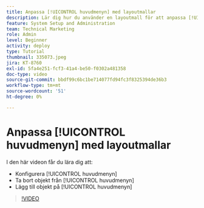 ```yaml
---
title: Anpassa [!UICONTROL huvudmenyn] med layoutmallar
description: Lär dig hur du använder en layoutmall för att anpassa [!UICONTROL huvudmenyn].
feature: System Setup and Administration
team: Technical Marketing
role: Admin
level: Beginner
activity: deploy
type: Tutorial
thumbnail: 335073.jpeg
jira: KT-8760
exl-id: 5fa4e251-fcf3-41a4-be50-f0302a481358
doc-type: video
source-git-commit: bbdf99c6bc1be714077fd94fc3f8325394de36b3
workflow-type: tm+mt
source-wordcount: '51'
ht-degree: 0%

---
```


# Anpassa [!UICONTROL huvudmenyn] med layoutmallar

I den här videon får du lära dig att:

* Konfigurera [!UICONTROL huvudmenyn]
* Ta bort objekt från [!UICONTROL huvudmenyn]
* Lägg till objekt på [!UICONTROL huvudmenyn]


>[!VIDEO](https://video.tv.adobe.com/v/3432306/?quality=12&learn=on&enablevpops=1&captions=swe)
